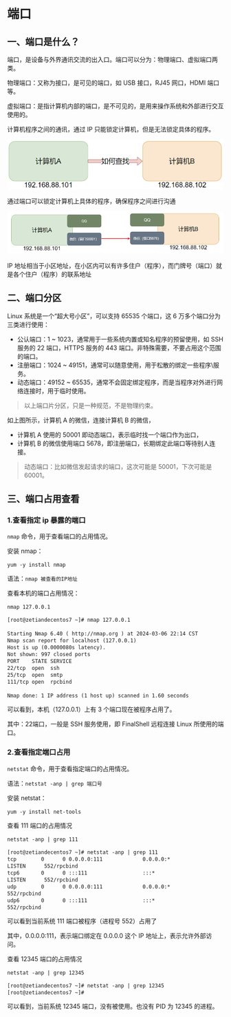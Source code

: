 # 端口

## 一、端口是什么？

端口，是设备与外界通讯交流的出入口。端口可以分为：物理端口、虚拟端口两类。

物理端口：又称为接口，是可见的端口，如 USB 接口，RJ45 网口，HDMI 端口等。

虚拟端口：是指计算机内部的端口，是不可见的，是用来操作系统和外部进行交互使用的。

计算机程序之间的通讯，通过 IP 只能锁定计算机，但是无法锁定具体的程序。

![计算机之间的通信](NoteAssets/计算机之间的通信.png)

通过端口可以锁定计算机上具体的程序，确保程序之间进行沟通

![不同计算机的不同程序进行通信](NoteAssets/不同计算机的不同程序进行通信.png)

IP 地址相当于小区地址，在小区内可以有许多住户（程序），而门牌号（端口）就是各个住户（程序）的联系地址

## 二、端口分区

Linux 系统是一个“超大号小区”，可以支持 65535 个端口，这 6 万多个端口分为三类进行使用：

- 公认端口：1 ~ 1023，通常用于一些系统内置或知名程序的预留使用，如 SSH 服务的 22 端口，HTTPS 服务的 443 端口。非特殊需要，不要占用这个范围的端口。
- 注册端口：1024 ~ 49151，通常可以随意使用，用于松散的绑定一些程序\服务。
- 动态端口：49152 ~ 65535，通常不会固定绑定程序，而是当程序对外进行网络连接时，用于临时使用。

> 以上端口片分区，只是一种规范，不是物理约束。

如上图所示，计算机 A 的微信，连接计算机 B 的微信，

- 计算机 A 使用的 50001 即动态端口，表示临时找一个端口作为出口，
- 计算机 B 的微信使用端口 5678，即注册端口，长期绑定此端口等待别人连接。

> 动态端口：比如微信发起请求的端口，这次可能是 50001，下次可能是 60001。

## 三、端口占用查看

### 1.查看指定 ip 暴露的端口

`nmap` 命令，用于查看端口的占用情况。

安装 nmap：

```shell
yum -y install nmap
```

语法：`nmap 被查看的IP地址`

查看本机的端口占用情况：

```shell
nmap 127.0.0.1
```

```shell
[root@zetiandecentos7 ~]# nmap 127.0.0.1

Starting Nmap 6.40 ( http://nmap.org ) at 2024-03-06 22:14 CST
Nmap scan report for localhost (127.0.0.1)
Host is up (0.0000080s latency).
Not shown: 997 closed ports
PORT    STATE SERVICE
22/tcp  open  ssh
25/tcp  open  smtp
111/tcp open  rpcbind

Nmap done: 1 IP address (1 host up) scanned in 1.60 seconds
```

可以看到，本机（127.0.0.1）上有 3 个端口现在被程序占用了。

其中：22端口，一般是 SSH 服务使用，即 FinalShell 远程连接 Linux 所使用的端口。

### 2.查看指定端口占用

`netstat` 命令，用于查看指定端口的占用情况。

语法：`netstat -anp | grep 端口号`

安装 netstat：

```shell
yum -y install net-tools
```

查看 111  端口的占用情况

```shell
netstat -anp | grep 111
```

```shell
[root@zetiandecentos7 ~]# netstat -anp | grep 111
tcp        0      0 0.0.0.0:111             0.0.0.0:*               LISTEN      552/rpcbind
tcp6       0      0 :::111                  :::*                    LISTEN      552/rpcbind
udp        0      0 0.0.0.0:111             0.0.0.0:*                           552/rpcbind
udp6       0      0 :::111                  :::*                                552/rpcbind
```

可以看到当前系统 111 端口被程序（进程号 552）占用了

其中，0.0.0.0:111，表示端口绑定在 0.0.0.0 这个 IP 地址上，表示允许外部访问。

查看 12345 端口的占用情况

```shell
netstat -anp | grep 12345
```

```shell
[root@zetiandecentos7 ~]# netstat -anp | grep 12345
[root@zetiandecentos7 ~]#
```

可以看到，当前系统 12345 端口，没有被使用。也没有 PID 为 12345 的进程。
